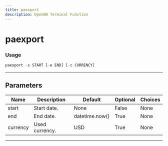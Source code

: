 ```yaml
---
title: paexport
description: OpenBB Terminal Function
---
```


# paexport



### Usage

```python
paexport -s START [-e END] [-c CURRENCY]
```

---

## Parameters

| Name | Description | Default | Optional | Choices |
| ---- | ----------- | ------- | -------- | ------- |
| start | Start date. | None | False | None |
| end | End date. | datetime.now() | True | None |
| currency | Used currency. | USD | True | None |

---
